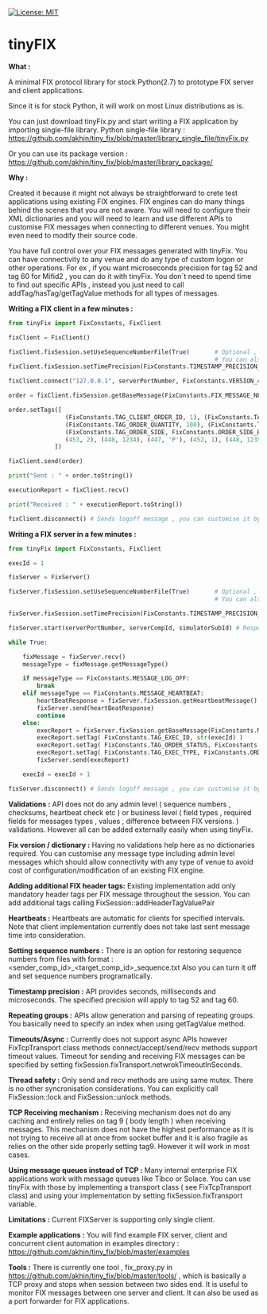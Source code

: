 [![License: MIT](https://img.shields.io/badge/License-MIT-yellow.svg)](https://opensource.org/licenses/MIT)

# tinyFIX

**What :**

A minimal FIX protocol library for stock Python(2.7) to prototype FIX server and client applications.
	
Since it is for stock Python, it will work on most Linux distributions as is.
	
You can just download tinyFix.py and start writing a FIX application by importing single-file library.
Python single-file library : https://github.com/akhin/tiny_fix/blob/master/library_single_file/tinyFix.py

Or you can use its package version : https://github.com/akhin/tiny_fix/blob/master/library_package/

**Why :** 

Created it because it might not always be straightforward to crete test applications using existing FIX engines. FIX engines can do many things behind the scenes that you are not aware.
You will need to configure their XML dictionaries and you will need to learn and use different APIs to customise FIX messages when connecting to different venues. You might even need to 
modify their source code. 

You have full control over your FIX messages generated with tinyFix. You can have connectivity to any venue and do any type of custom logon or other operations. For ex , if you want microseconds precision for tag 52 and tag 60 for Mifid2 ,
you can do it with tinyFix. You don`t need to spend time to find out specific APIs , instead you just need to call addTag/hasTag/getTagValue methods for all types of messages.

**Writing a FIX client in a few minutes :**

	
```python
from tinyFix import FixConstants, FixClient

fixClient = FixClient()

fixClient.fixSession.setUseSequenceNumberFile(True)		  # Optional , if not called seq numbers will start from 1 and 
														  # You can also directly set seq numbers via fixSession object
fixClient.fixSession.setTimePrecision(FixConstants.TIMESTAMP_PRECISION_MICROSECONDS) # Default value is MILLISECONDS, you can also set to SECONDS

fixClient.connect("127.0.0.1", serverPortNumber, FixConstants.VERSION_4_2, clientCompId, serverCompId) # Sends logon message , call connectWithCustomLogonMessage for a custom logon message

order = fixClient.fixSession.getBaseMessage(FixConstants.FIX_MESSAGE_NEW_ORDER)

order.setTags([
				(FixConstants.TAG_CLIENT_ORDER_ID, 1), (FixConstants.TAG_SYMBOL, "GOOGL"),
				(FixConstants.TAG_ORDER_QUANTITY, 100), (FixConstants.TAG_ORDER_PRICE, 300),
				(FixConstants.TAG_ORDER_SIDE, FixConstants.ORDER_SIDE_BUY),
				(453, 2), (448, 1234), (447, 'P'), (452, 1), (448, 1235), (447, 'D'), (452, 2) #Repeating groups
			 ])

fixClient.send(order)

print("Sent : " + order.toString())

executionReport = fixClient.recv()

print("Received : " + executionReport.toString())

fixClient.disconnect() # Sends logoff message , you can customise it by passing a FIX message		   
```
	
**Writing a FIX server in a few minutes :**

```python
from tinyFix import FixConstants, FixClient

execId = 1

fixServer = FixServer()

fixServer.fixSession.setUseSequenceNumberFile(True)		  # Optional , if not called seq numbers will start from 1 and 
														  # You can also directly set seq numbers via fixSession object

fixServer.fixSession.setTimePrecision(FixConstants.TIMESTAMP_PRECISION_MICROSECONDS) # Default value is MILLISECONDS, you can also set to SECONDS

fixServer.start(serverPortNumber, serverCompId, simulatorSubId) # Responds to logon message , call startWithCustomLogonResponse for a custom logon message

while True:

	fixMessage = fixServer.recv()
	messageType = fixMessage.getMessageType()

	if messageType == FixConstants.MESSAGE_LOG_OFF:
		break
	elif messageType == FixConstants.MESSAGE_HEARTBEAT:
		heartBeatResponse = fixServer.fixSession.getHeartbeatMessage()
		fixServer.send(heartBeatResponse)
		continue
	else:
		execReport = fixServer.fixSession.getBaseMessage(FixConstants.MESSAGE_EXECUTION_REPORT)
		execReport.setTag( FixConstants.TAG_EXEC_ID, str(execId) )
		execReport.setTag( FixConstants.TAG_ORDER_STATUS, FixConstants.ORDER_STATUS_NEW)
		execReport.setTag( FixConstants.TAG_EXEC_TYPE, FixConstants.ORDER_STATUS_NEW)
		fixServer.send(execReport)

	execId = execId + 1

fixServer.disconnect() # Sends logoff message , you can customise it by passing a FIX message
```
		
**Validations :** API does not do any admin level ( sequence numbers , checksums, heartbeat check etc ) or business level ( field types , required fields for messages types , values , difference between FIX versions. ) validations. However all can be added externally easily when using tinyFix.

**Fix version / dictionary :** Having no validations help here as no dictionaries required. You can customise any message type including admin level messages which should allow connectivity with any type of venue to avoid cost of configuration/modification of an existing FIX engine.

**Adding additional FIX header tags:** Existing implementation add only mandatory header tags per FIX message throughout the session. You can add additional tags calling FixSession::addHeaderTagValuePair

**Heartbeats :** Heartbeats are automatic for clients for specified intervals. Note that client implementation currently does not take last sent message time into consideration.

**Setting sequence numbers :** There is an option for restoring sequence numbers from files with format : <sender_comp_id>_<target_comp_id>_sequence.txt
					   Also you can turn it off and set sequence numbers programatically.

**Timestamp precision :** API provides seconds, milliseconds and microseconds. The specified precision will apply to tag 52 and tag 60.

**Repeating groups	:** APIs allow generation and parsing of repeating groups. You basically need to specify an index when using getTagValue method.

**Timeouts/Async   :** Currently does not support async APIs however FixTcpTransport class methods connect/accept/send/recv methods support timeout values. Timeout for sending and receiving FIX messages can be specified by setting fixSession.fixTransport.netwrokTimeoutInSeconds.

**Thread safety	 :** Only send and recv methods are using same mutex. There is no other syncronisation considerations. You can explicitly call FixSession::lock and FixSession::unlock methods.

**TCP Receiving mechanism :** Receiving mechanism does not do any caching and entirely relies on tag 9 ( body length ) when receiving messages. This mechanism does not have the highest performance as it is not trying to receive all at once from socket buffer and it is also fragile as relies on the other side properly setting tag9. However it will work in most cases.

**Using message queues instead of TCP :** Many internal enterprise FIX applications work with message queues like Tibco or Solace. You can use tinyFix with those by implementing a transport class ( see FixTcpTransport class) and using your implementation by setting fixSession.fixTransport variable.

**Limitations :** Current FIXServer is supporting only single client.

**Example applications :** You will find example FIX server, client and concurrent client automation in examples directory : https://github.com/akhin/tiny_fix/blob/master/examples

**Tools :** There is currently one tool , fix_proxy.py in https://github.com/akhin/tiny_fix/blob/master/tools/ , which is basically a TCP proxy and stops when session between two sides end. It is useful to monitor FIX messages between one server and client. It can also be used as a port forwarder for FIX applications.